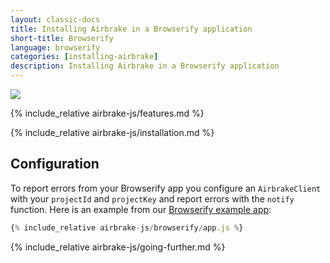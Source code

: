 ```yaml
---
layout: classic-docs
title: Installing Airbrake in a Browserify application
short-title: Browserify
language: browserify
categories: [installing-airbrake]
description: Installing Airbrake in a Browserify application
---
```


![](https://s3.amazonaws.com/document-resources/jsbrakeman.png)

{% include_relative airbrake-js/features.md %}

{% include_relative airbrake-js/installation.md %}

## Configuration

To report errors from your Browserify app you configure an `AirbrakeClient` with
your `projectId` and `projectKey` and report errors with the `notify` function.
Here is an example from our
[Browserify example app](https://github.com/airbrake/airbrake-js/tree/master/packages/browser/examples/browserify):

```js
{% include_relative airbrake-js/browserify/app.js %}
```

{% include_relative airbrake-js/going-further.md %}
